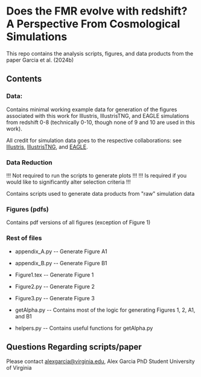 # Does the FMR evolve with redshift? A Perspective From Cosmological Simulations

This repo contains the analysis scripts, figures, and data products from the paper Garcia et al. (2024b)

## Contents

### Data:

Contains minimal working example data for generation of the figures associated with this work for Illustris, IllustrisTNG, and EAGLE simulations from redshift 0-8 (technically 0-10, though none of 9 and 10 are used in this work).

All credit for simulation data goes to the respective collaborations: see [Illustris](https://www.illustris-project.org/), [IllustrisTNG](https://www.tng-project.org/), and [EAGLE](https://icc.dur.ac.uk/Eagle/).

### Data Reduction

!!! Not required to run the scripts to generate plots !!!
!!! Is required if you would like to significantly alter selection criteria !!!

Contains scripts used to generate data products from "raw" simulation data 

### Figures (pdfs)

Contains pdf versions of all figures (exception of Figure 1)

### Rest of files

- appendix_A.py -- Generate Figure A1
- appendix_B.py -- Generate Figure B1
- Figure1.tex -- Generate Figure 1
- Figure2.py -- Generate Figure 2
- Figure3.py -- Generate Figure 3

- getAlpha.py -- Contains most of the logic for generating Figures 1, 2, A1, and B1
- helpers.py -- Contains useful functions for getAlpha.py

## Questions Regarding scripts/paper

Please contact [alexgarcia@virginia.edu](mailto:alexgarcia@virginia.edu), Alex Garcia PhD Student University of Virginia